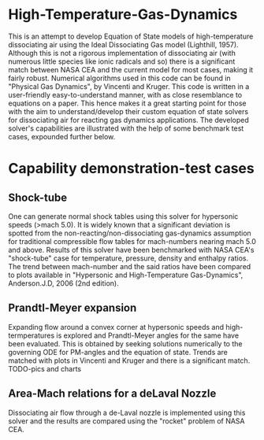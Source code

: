 # High-Temperature-Gas-Dynamics
This is an attempt to develop Equation of State models of high-temperature dissociating air using the Ideal Dissociating Gas model (Lighthill, 1957). Although this is not a rigorous implementation of dissociating air (with numerous little species like ionic radicals and so) there is a significant match between NASA CEA and the current model for most cases, making it fairly robust. Numerical algorithms used in this code can be found in "Physical Gas Dynamics", by Vincenti and Kruger. This code is written in a user-friendly easy-to-understand manner, with as close resemblance to equations on a paper. This hence makes it a great starting point for those with the aim to understand/develop their custom equation of state solvers for dissociating air for reacting gas dynamics applications. The developed solver's capabilities are illustrated with the help of some benchmark test cases, expounded further below. 
# Capability demonstration-test cases
## Shock-tube
One can generate normal shock tables using this solver for hypersonic speeds (>mach 5.0). It is widely known that a significant deviation is spotted from the non-reacting/non-dissociating gas-dynamics assumption for traditional compressible flow tables for mach-numbers nearing mach 5.0 and above. Results of this solver have been benchmarked with NASA CEA's "shock-tube" case for temperature, pressure, density and enthalpy ratios. The trend between mach-number and the said ratios have been compared to plots available in "Hypersonic and High-Temperature Gas-Dynamics", Anderson.J.D, 2006 (2nd edition). 
## Prandtl-Meyer expansion
Expanding flow around a convex corner at hypersonic speeds and high-termperatures is explored and Prandtl-Meyer angles for the same have been evaluated. This is obtained by seeking solutions numerically to the governing ODE for PM-angles and the equation of state. Trends are matched with plots in Vincenti and Kruger and there is a significant match. TODO-pics and charts
## Area-Mach relations for a deLaval Nozzle
Dissociating air flow through a de-Laval nozzle is implemented using this solver and the results are compared using the "rocket" problem of NASA CEA.
